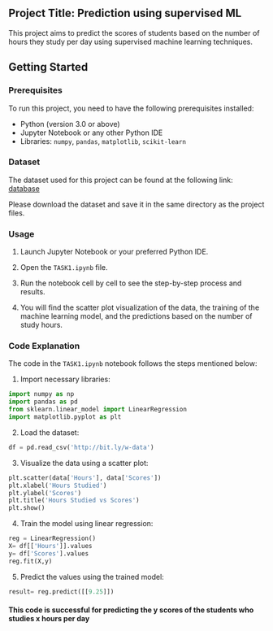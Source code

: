 ## Project Title: Prediction using supervised ML

This project aims to predict the scores of students based on the number of hours they study per day using supervised machine learning techniques.

## Getting Started

### Prerequisites

To run this project, you need to have the following prerequisites installed:

- Python (version 3.0 or above)
- Jupyter Notebook or any other Python IDE
- Libraries: `numpy`, `pandas`, `matplotlib`, `scikit-learn`

### Dataset

The dataset used for this project can be found at the following link: [database](http://bit.ly/w-data)

Please download the dataset and save it in the same directory as the project files.

### Usage

1. Launch Jupyter Notebook or your preferred Python IDE.

2. Open the `TASK1.ipynb` file.

3. Run the notebook cell by cell to see the step-by-step process and results.

4. You will find the scatter plot visualization of the data, the training of the machine learning model, and the predictions based on the number of study hours.

### Code Explanation

The code in the `TASK1.ipynb` notebook follows the steps mentioned below:

1. Import necessary libraries:

```python
import numpy as np
import pandas as pd
from sklearn.linear_model import LinearRegression
import matplotlib.pyplot as plt
```

2. Load the dataset:

```python
df = pd.read_csv('http://bit.ly/w-data')
```

3. Visualize the data using a scatter plot:

```python
plt.scatter(data['Hours'], data['Scores'])
plt.xlabel('Hours Studied')
plt.ylabel('Scores')
plt.title('Hours Studied vs Scores')
plt.show()
```

4. Train the model using linear regression:

```python
reg = LinearRegression()
X= df[['Hours']].values
y= df['Scores'].values
reg.fit(X,y)
```

5. Predict the values using the trained model:

```python
result= reg.predict([[9.25]])
```

#### This code is successful for predicting the y scores of the students who studies x hours per day
